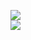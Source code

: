 [![](https://img.shields.io/badge/Made%20With-Github%20Spray-lightgrey.svg?style=for-the-badge&logo=github)](https://github.com/Annihil/github-spray#24458)  
[![](https://i.imgur.com/2DrTn0Z.gif)](https://github.com/Annihil/github-spray)